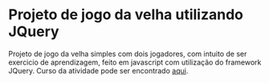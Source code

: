 # Projeto de jogo da velha utilizando JQuery

Projeto de jogo da velha simples com dois jogadores, com intuito de ser exercicio de aprendizagem, feito em javascript com utilização do framework JQuery. Curso da atividade pode ser encontrado [aqui](https://www.udemy.com/course/curso-completo-do-desenvolvedor-web/).